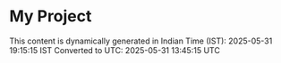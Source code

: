 # My Project

This content is dynamically generated in Indian Time (IST): 2025-05-31 19:15:15 IST
Converted to UTC: 2025-05-31 13:45:15 UTC
